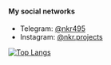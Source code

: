 #### My social networks
- Telegram: [@nkr495](https://t.me/nkr_dev)
- Instagram: [@nkr.projects](https://instagram.com/nkr.projects?igshid=4if34egu19bq)

[![Top Langs](https://github-readme-stats.vercel.app/api/top-langs/?username=nkr413&layout=compact)](https://github.com/anuraghazra/github-readme-stats)

